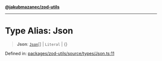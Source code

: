 [**@jakubmazanec/zod-utils**](../README.md)

---

# Type Alias: Json

> **Json**: [`Json`](Json.md)[] \| `Literal` \| \{\}

Defined in:
[packages/zod-utils/source/types/Json.ts:11](https://github.com/jakubmazanec/tools/blob/40ba1fb8bbde716fbe797d7886fffe14521e098a/packages/zod-utils/source/types/Json.ts#L11)
